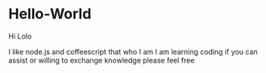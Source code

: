 # Hello-World

Hi Lolo

I like node.js and coffeescript that who I am
I am learning coding if you can assist or willing to exchange knowledge please feel free

